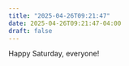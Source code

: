 ```yaml
---
title: "2025-04-26T09:21:47"
date: 2025-04-26T09:21:47-04:00
draft: false
---
```

Happy Saturday, everyone!

